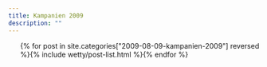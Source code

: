 ```yaml
---
title: Kampanien 2009
description: ""
---
```

<ul class="post-list">{% for post in site.categories["2009-08-09-kampanien-2009"] reversed %}{% include wetty/post-list.html %}{% endfor %}</ul>